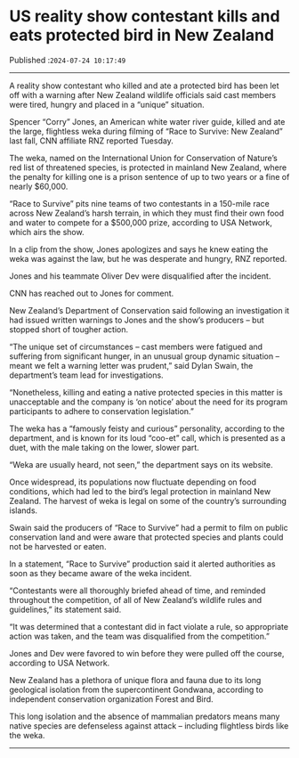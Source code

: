 # US reality show contestant kills and eats protected bird in New Zealand

Published :`2024-07-24 10:17:49`

---

A reality show contestant who killed and ate a protected bird has been let off with a warning after New Zealand wildlife officials said cast members were tired, hungry and placed in a “unique” situation.

Spencer “Corry” Jones, an American white water river guide, killed and ate the large, flightless weka during filming of “Race to Survive: New Zealand” last fall, CNN affiliate RNZ reported Tuesday.

The weka, named on the International Union for Conservation of Nature’s red list of threatened species, is protected in mainland New Zealand, where the penalty for killing one is a prison sentence of up to two years or a fine of nearly $60,000.

“Race to Survive” pits nine teams of two contestants in a 150-mile race across New Zealand’s harsh terrain, in which they must find their own food and water to compete for a $500,000 prize, according to USA Network, which airs the show.

In a clip from the show, Jones apologizes and says he knew eating the weka was against the law, but he was desperate and hungry, RNZ reported.

Jones and his teammate Oliver Dev were disqualified after the incident.

CNN has reached out to Jones for comment.

New Zealand’s Department of Conservation said following an investigation it had issued written warnings to Jones and the show’s producers – but stopped short of tougher action.

“The unique set of circumstances – cast members were fatigued and suffering from significant hunger, in an unusual group dynamic situation – meant we felt a warning letter was prudent,” said Dylan Swain, the department’s team lead for investigations.

“Nonetheless, killing and eating a native protected species in this matter is unacceptable and the company is ‘on notice’ about the need for its program participants to adhere to conservation legislation.”

The weka has a “famously feisty and curious” personality, according to the department, and is known for its loud “coo-et” call, which is presented as a duet, with the male taking on the lower, slower part.

“Weka are usually heard, not seen,” the department says on its website.

Once widespread, its populations now fluctuate depending on food conditions, which had led to the bird’s legal protection in mainland New Zealand. The harvest of weka is legal on some of the country’s surrounding islands.

Swain said the producers of “Race to Survive” had a permit to film on public conservation land and were aware that protected species and plants could not be harvested or eaten.

In a statement, “Race to Survive” production said it alerted authorities as soon as they became aware of the weka incident.

“Contestants were all thoroughly briefed ahead of time, and reminded throughout the competition, of all of New Zealand’s wildlife rules and guidelines,” its statement said.

“It was determined that a contestant did in fact violate a rule, so appropriate action was taken, and the team was disqualified from the competition.”

Jones and Dev were favored to win before they were pulled off the course, according to USA Network.

New Zealand has a plethora of unique flora and fauna due to its long geological isolation from the supercontinent Gondwana, according to independent conservation organization Forest and Bird.

This long isolation and the absence of mammalian predators means many native species are defenseless against attack – including flightless birds like the weka.

---

